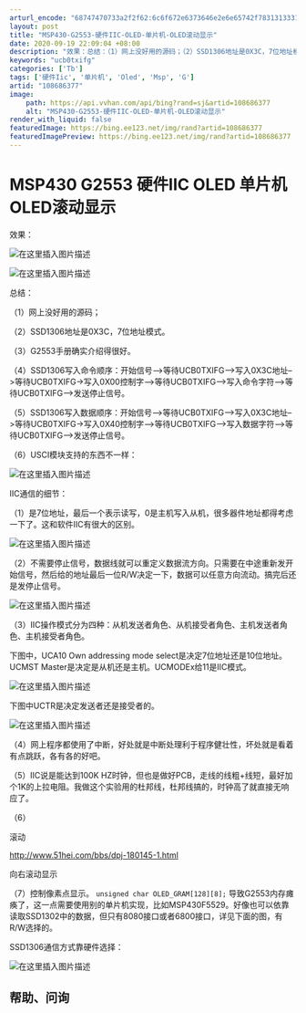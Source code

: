 ```yaml
---
arturl_encode: "68747470733a2f2f62:6c6f672e6373646e2e6e65742f78313133313233303132332f:61727469636c652f64657461696c732f313038363836333737"
layout: post
title: "MSP430-G2553-硬件IIC-OLED-单片机-OLED滚动显示"
date: 2020-09-19 22:09:04 +08:00
description: "效果：总结：（1）网上没好用的源码；（2）SSD1306地址是0X3C，7位地址模式。（3）G255"
keywords: "ucb0txifg"
categories: ['Tb']
tags: ['硬件Iic', '单片机', 'Oled', 'Msp', 'G']
artid: "108686377"
image:
    path: https://api.vvhan.com/api/bing?rand=sj&artid=108686377
    alt: "MSP430-G2553-硬件IIC-OLED-单片机-OLED滚动显示"
render_with_liquid: false
featuredImage: https://bing.ee123.net/img/rand?artid=108686377
featuredImagePreview: https://bing.ee123.net/img/rand?artid=108686377
---
```


# MSP430 G2553 硬件IIC OLED 单片机 OLED滚动显示

效果：

![在这里插入图片描述](https://i-blog.csdnimg.cn/blog_migrate/f92e7235943352d7c096f870ba36216a.png#pic_center)
  
![在这里插入图片描述](https://i-blog.csdnimg.cn/blog_migrate/5817f438f83e83f9504df8c23c0f4289.png#pic_center)

总结：
  
（1）网上没好用的源码；
  
（2）SSD1306地址是0X3C，7位地址模式。
  
（3）G2553手册确实介绍得很好。
  
（4）SSD1306写入命令顺序：开始信号–>等待UCB0TXIFG–>写入0X3C地址–>等待UCB0TXIFG->写入0X00控制字–>等待UCB0TXIFG–>写入命令字符–>等待UCB0TXIFG–>发送停止信号。
  
（5）SSD1306写入数据顺序：开始信号–>等待UCB0TXIFG–>写入0X3C地址–>等待UCB0TXIFG->写入0X40控制字–>等待UCB0TXIFG–>写入数据字符–>等待UCB0TXIFG–>发送停止信号。
  
（6）USCI模块支持的东西不一样：
  
![在这里插入图片描述](https://i-blog.csdnimg.cn/blog_migrate/4030d71e4716d3b6388edf87d9928656.png#pic_center)

IIC通信的细节：
  
（1）是7位地址，最后一个表示读写，0是主机写入从机，很多器件地址都得考虑一下了。这和软件IIC有很大的区别。
  
![在这里插入图片描述](https://i-blog.csdnimg.cn/blog_migrate/3e9e213c3beaa3878cfa47356c151bda.png#pic_center)
  
（2）不需要停止信号，数据线就可以重定义数据流方向。只需要在中途重新发开始信号，然后给的地址最后一位R/W决定一下，数据可以任意方向流动。搞完后还是发停止信号。
  
![在这里插入图片描述](https://i-blog.csdnimg.cn/blog_migrate/f72b331188f86c39b68b824995bd6be7.png#pic_center)
  
（3）IIC操作模式分为四种：从机发送者角色、从机接受者角色、主机发送者角色、主机接受者角色。
  
下图中，UCA10 Own addressing mode select是决定7位地址还是10位地址。UCMST Master是决定是从机还是主机。UCMODEx给11是IIC模式。
  
![在这里插入图片描述](https://i-blog.csdnimg.cn/blog_migrate/62a1eb130b5039d6c342d8dc7105171a.png#pic_center)
  
下图中UCTR是决定发送者还是接受者的。
  
![在这里插入图片描述](https://i-blog.csdnimg.cn/blog_migrate/d02ae02c7d14c0e32d05a1b040c348c9.png#pic_center)
  
（4）网上程序都使用了中断，好处就是中断处理利于程序健壮性，坏处就是看着有点跳跃，各有各的好吧。
  
（5）IIC说是能达到100K HZ时钟，但也是做好PCB，走线的线粗+线短，最好加个1K的上拉电阻。我做这个实验用的杜邦线，杜邦线搞的，时钟高了就直接无响应了。
  
（6）
  
滚动
  
<http://www.51hei.com/bbs/dpj-180145-1.html>
  
向右滚动显示

（7）控制像素点显示。
`unsigned char OLED_GRAM[128][8];`
导致G2553内存瘫痪了，这一点需要使用别的单片机实现，比如MSP430F5529。好像也可以依靠读取SSD1302中的数据，但只有8080接口或者6800接口，详见下面的图，有R/W选择的。
  
SSD1306通信方式靠硬件选择：
  
![在这里插入图片描述](https://i-blog.csdnimg.cn/blog_migrate/cbdca78b912d024f015dfb97ede67e19.png#pic_center)

## 帮助、问询